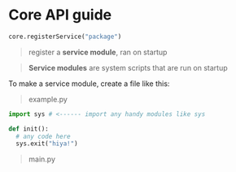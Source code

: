 # Core API guide

```python
core.registerService("package")
```

> register a **service module**, ran on startup

> **Service modules** are system scripts that are run on startup

To make a service module, create a file like this:

> example.py
```python
import sys # <------ import any handy modules like sys

def init():
  # any code here
  sys.exit("hiya!")
```

> main.py
```python

```